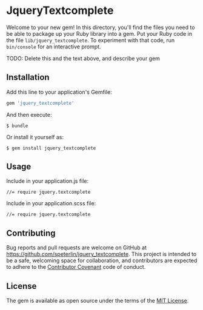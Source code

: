 # JqueryTextcomplete

Welcome to your new gem! In this directory, you'll find the files you need to be able to package up your Ruby library into a gem. Put your Ruby code in the file `lib/jquery_textcomplete`. To experiment with that code, run `bin/console` for an interactive prompt.

TODO: Delete this and the text above, and describe your gem

## Installation

Add this line to your application's Gemfile:

```ruby
gem 'jquery_textcomplete'
```

And then execute:

    $ bundle

Or install it yourself as:

    $ gem install jquery_textcomplete

## Usage

Include in your application.js file:

    //= require jquery.textcomplete

Include in your application.scss file:

    //= require jquery.textcomplete

<!-- ## Development

After checking out the repo, run `bin/setup` to install dependencies. Then, run `rake spec` to run the tests. You can also run `bin/console` for an interactive prompt that will allow you to experiment.

To install this gem onto your local machine, run `bundle exec rake install`. To release a new version, update the version number in `version.rb`, and then run `bundle exec rake release`, which will create a git tag for the version, push git commits and tags, and push the `.gem` file to [rubygems.org](https://rubygems.org). -->

## Contributing

Bug reports and pull requests are welcome on GitHub at https://github.com/speterlin/jquery_textcomplete. This project is intended to be a safe, welcoming space for collaboration, and contributors are expected to adhere to the [Contributor Covenant](http://contributor-covenant.org) code of conduct.


## License

The gem is available as open source under the terms of the [MIT License](http://opensource.org/licenses/MIT).
